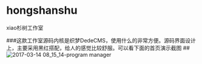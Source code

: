 # hongshanshu
xiao杉树工作室

###这款工作室源码内核是织梦DedeCMS，使用什么的非常方便。源码界面设计上，主要采用黑红搭配，给人的感觉比较舒服。可以看下面的首页演示截图
##![2017-03-14 08_15_14-program manager](https://cloud.githubusercontent.com/assets/24539613/23880413/7fc9ba36-088e-11e7-987a-7a643db3fab5.png)
